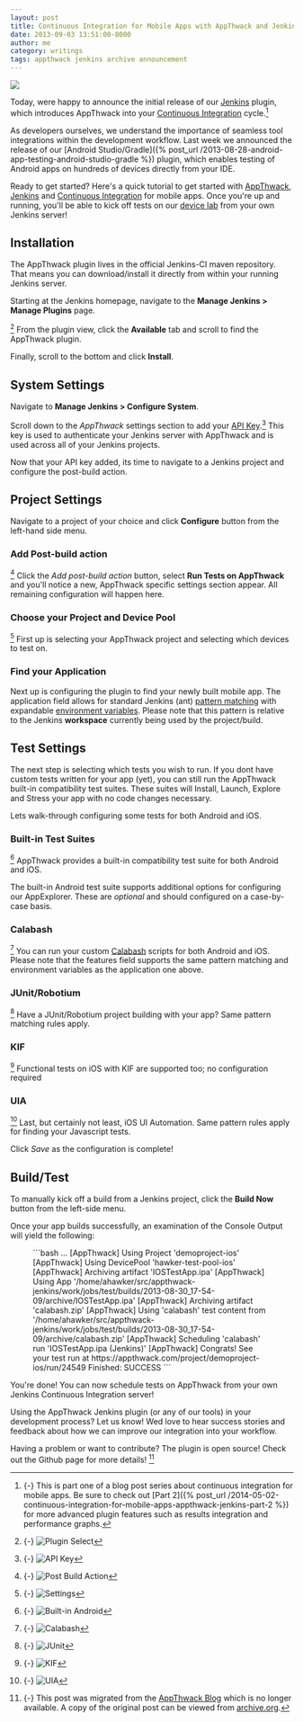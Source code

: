 ```yaml
---
layout: post
title: Continuous Integration for Mobile Apps with AppThwack and Jenkins
date: 2013-09-03 13:51:00-8000
author: me
category: writings
tags: appthwack jenkins archive announcement
---
```

![](/assets/images/posts/jenkins-appthwack-header.png)

Today, were happy to announce the initial release of our [Jenkins](https://jenkins.io/) plugin, which introduces AppThwack into your [Continuous Integration](https://en.wikipedia.org/wiki/Continuous_integration) cycle.[^part-2]

[^part-2]: {-}
   This is part one of a blog post series about continuous integration for mobile apps.
   Be sure to check out [Part 2]({% post_url /2014-05-02-continuous-integration-for-mobile-apps-appthwack-jenkins-part-2 %}) for more advanced plugin features such as results integration and performance graphs.

As developers ourselves, we understand the importance of seamless tool integrations within the development workflow.
Last week we announced the release of our [Android Studio/Gradle]({% post_url /2013-08-28-android-app-testing-android-studio-gradle %}) plugin,
which enables testing of Android apps on hundreds of devices directly from your IDE.

Ready to get started? Here's a quick tutorial to get started with [AppThwack](http://web.archive.org/web/20140929012749/https://appthwack.com),
[Jenkins](https://jenkins.io/) and [Continuous Integration](https://en.wikipedia.org/wiki/Continuous_integration) for mobile apps.
Once you're up and running, you'll be able to kick off tests on our [device lab](http://web.archive.org/web/20140929012749/https://appthwack.com/devicelab) from your own Jenkins server!

## Installation

The AppThwack plugin lives in the official Jenkins-CI maven repository. That means you can download/install it directly from within your running Jenkins server.

Starting at the Jenkins homepage, navigate to the **Manage Jenkins > Manage Plugins** page.

[^plugin-select] From the plugin view, click the **Available** tab and scroll to find the AppThwack plugin.

[^plugin-select]: {-}
   ![Plugin Select](/assets/images/posts/jenkins-appthwack-plugin-select.png)

Finally, scroll to the bottom and click **Install**.

## System Settings

Navigate to **Manage Jenkins > Configure System**.

Scroll down to the *AppThwack* settings section to add your [API Key](https://web-beta.archive.org/web/20150303112303/https://appthwack.com/user/profile).[^api-key] This key is used to authenticate your Jenkins server with AppThwack and is used across all of your Jenkins projects.

[^api-key]: {-}
   ![API Key](/assets/images/posts/jenkins-appthwack-api-key.png)

Now that your API key added, its time to navigate to a Jenkins project and configure the post-build action.

## Project Settings

Navigate to a project of your choice and click **Configure** button from the left-hand side menu.

### Add Post-build action

 [^post-build-action] Click the *Add post-build action* button, select **Run Tests on AppThwack** and you'll notice a new,
AppThwack specific settings section appear. All remaining configuration will happen here.

[^post-build-action]: {-}
   ![Post Build Action](/assets/images/posts/jenkins-appthwack-action.png)

### Choose your Project and Device Pool

[^settings] First up is selecting your AppThwack project and selecting which devices to test on.

[^settings]: {-}
   ![Settings](/assets/images/posts/jenkins-appthwack-settings-fields.png)

### Find your Application

Next up is configuring the plugin to find your newly built mobile app.
The application field allows for standard Jenkins (ant) [pattern matching](http://stackoverflow.com/questions/69835/how-do-i-use-nant-ant-naming-patterns) with
expandable [environment variables](https://wiki.jenkins-ci.org/display/JENKINS/Building+a+software+project#Buildingasoftwareproject-JenkinsSetEnvironmentVariables).
Please note that this pattern is relative to the Jenkins **workspace** currently being used by the project/build.

## Test Settings

The next step is selecting which tests you wish to run. If you dont have custom tests written for your app (yet), you can still run the AppThwack built-in compatibility test suites.
These suites will Install, Launch, Explore and Stress your app with no code changes necessary.

Lets walk-through configuring some tests for both Android and iOS.

### Built-in Test Suites

[^built-in-android] AppThwack provides a built-in compatibility test suite for both Android and iOS.

 The built-in Android test suite supports additional options for configuring our AppExplorer. These are *optional* and should configured on a case-by-case basis.

[^built-in-android]: {-}
   ![Built-in Android](/assets/images/posts/jenkins-appthwack-builtin-android.png)

### Calabash

[^calabash] You can run your custom [Calabash](http://calaba.sh/) scripts for both Android and iOS.
Please note that the features field supports the same pattern matching and environment variables as the application one above.

[^calabash]: {-}
   ![Calabash](/assets/images/posts/jenkins-appthwack-calabash.png)

### JUnit/Robotium

[^junit] Have a JUnit/Robotium project building with your app? Same pattern matching rules apply.

[^junit]: {-}
   ![JUnit](/assets/images/posts/jenkins-appthwack-junit.png)

### KIF

[^kif] Functional tests on iOS with KIF are supported too; no configuration required

[^kif]: {-}
   ![KIF](/assets/images/posts/jenkins-appthwack-kif.png)

### UIA

[^uia] Last, but certainly not least, iOS UI Automation. Same pattern rules apply for finding your Javascript tests.

[^uia]: {-}
   ![UIA](/assets/images/posts/jenkins-appthwack-uia.png)

Click *Save* as the configuration is complete!

## Build/Test

To manually kick off a build from a Jenkins project, click the **Build Now** button from the left-side menu.

Once your app builds successfully, an examination of the Console Output will yield the following:

<figure class="fullwidth">
```bash
...
[AppThwack] Using Project 'demoproject-ios'
[AppThwack] Using DevicePool 'hawker-test-pool-ios'
[AppThwack] Archiving artifact 'IOSTestApp.ipa'
[AppThwack] Using App '/home/ahawker/src/appthwack-jenkins/work/jobs/test/builds/2013-08-30_17-54-09/archive/IOSTestApp.ipa'
[AppThwack] Archiving artifact 'calabash.zip'
[AppThwack] Using 'calabash' test content from '/home/ahawker/src/appthwack-jenkins/work/jobs/test/builds/2013-08-30_17-54-09/archive/calabash.zip'
[AppThwack] Scheduling 'calabash' run 'IOSTestApp.ipa (Jenkins)'
[AppThwack] Congrats! See your test run at https://appthwack.com/project/demoproject-ios/run/24549
Finished: SUCCESS
```
</figure>

You're done! You can now schedule tests on AppThwack from your own Jenkins Continuous Integration server!

Using the AppThwack Jenkins plugin (or any of our tools) in your development process? Let us know! Wed love to hear success stories and feedback about how we can improve our integration into your workflow.

Having a problem or want to contribute? The plugin is open source! Check out the Github page for more details! [^archived]

[^archived]: {-}
  This post was migrated from the [AppThwack Blog](https://blog.appthwack.com) which is no longer available.
  A copy of the original post can be viewed from [archive.org](https://web-beta.archive.org/web/20150303112303/http://blog.appthwack.com:80/continuous-integration-for-mobile-apps/).
